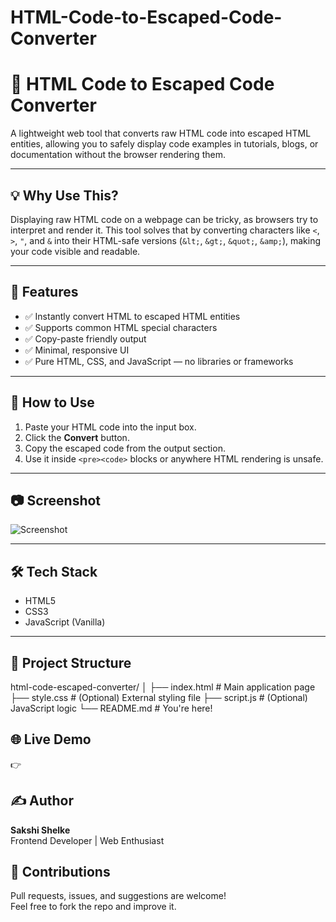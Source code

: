 # HTML-Code-to-Escaped-Code-Converter
# 🔄 HTML Code to Escaped Code Converter

A lightweight web tool that converts raw HTML code into escaped HTML entities, allowing you to safely display code examples in tutorials, blogs, or documentation without the browser rendering them.

---

## 💡 Why Use This?

Displaying raw HTML code on a webpage can be tricky, as browsers try to interpret and render it. This tool solves that by converting characters like `<`, `>`, `"`, and `&` into their HTML-safe versions (`&lt;`, `&gt;`, `&quot;`, `&amp;`), making your code visible and readable.

---

## 🚀 Features

- ✅ Instantly convert HTML to escaped HTML entities
- ✅ Supports common HTML special characters
- ✅ Copy-paste friendly output
- ✅ Minimal, responsive UI
- ✅ Pure HTML, CSS, and JavaScript — no libraries or frameworks

---

## 🔧 How to Use

1. Paste your HTML code into the input box.
2. Click the **Convert** button.
3. Copy the escaped code from the output section.
4. Use it inside `<pre><code>` blocks or anywhere HTML rendering is unsafe.

---

## 📷 Screenshot

![Screenshot](https://user-images.githubusercontent.com/your-image-link.png)

---

## 🛠️ Tech Stack

- HTML5
- CSS3
- JavaScript (Vanilla)

---
## 📁 Project Structure

html-code-escaped-converter/
│
├── index.html # Main application page
├── style.css # (Optional) External styling file
├── script.js # (Optional) JavaScript logic
└── README.md # You're here!

## 🌐 Live Demo

👉   

## ✍️ Author

**Sakshi Shelke**  
Frontend Developer | Web Enthusiast  

## 🤝 Contributions

Pull requests, issues, and suggestions are welcome!  
Feel free to fork the repo and improve it.

